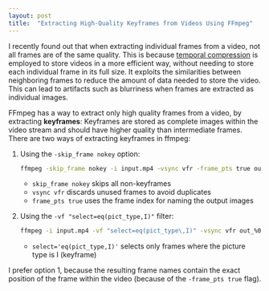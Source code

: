 ```yaml
---
layout: post
title:  "Extracting High-Quality Keyframes from Videos Using FFmpeg"
---
```


I recently found out that when extracting individual frames from a video, not all frames are of the same quality. This is because [temporal compression](https://en.wikipedia.org/wiki/Video_compression_picture_types) is employed to store videos in a more efficient way, without needing to store each individual frame in its full size. It exploits the similarities between neighboring frames to reduce the amount of data needed to store the video. This can lead to artifacts such as blurriness when frames are extracted as individual images.

FFmpeg has a way to extract only high quality frames from a video, by extracting **keyframes**: Keyframes are stored as complete images within the video stream and should have higher quality than intermediate frames. There are two ways of extracting keyframes in ffmpeg:

1. Using the `-skip_frame nokey` option:

    ```bash
    ffmpeg -skip_frame nokey -i input.mp4 -vsync vfr -frame_pts true out_%03d.png
    ```

    - `skip_frame nokey` skips all non-keyframes
    - `vsync vfr` discards unused frames to avoid duplicates
    - `frame_pts true` uses the frame index for naming the output images

2. Using the `-vf "select=eq(pict_type,I)"` filter:
    
    ```bash
    ffmpeg -i input.mp4 -vf "select=eq(pict_type\,I)" -vsync vfr out_%03d.png
    ```

    - `select='eq(pict_type,I)'` selects only frames where the picture type is I (keyframe)

I prefer option 1, because the resulting frame names contain the exact position of the frame within the video (because of the `-frame_pts true` flag). 
